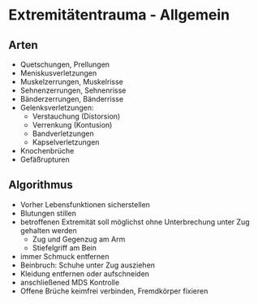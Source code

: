 # Extremitätentrauma - Allgemein

## Arten
+ Quetschungen, Prellungen
+ Meniskusverletzungen
+ Muskelzerrungen, Muskelrisse
+ Sehnenzerrungen, Sehnenrisse
+ Bänderzerrungen, Bänderrisse
+ Gelenksverletzungen:
  + Verstauchung (Distorsion)
  + Verrenkung (Kontusion)
  + Bandverletzungen
  + Kapselverletzungen
+ Knochenbrüche
+ Gefäßrupturen

## Algorithmus
+ Vorher Lebensfunktionen sicherstellen
+ Blutungen stillen
+ betroffenen Extremität soll möglichst ohne Unterbrechung unter Zug gehalten werden
  + Zug und Gegenzug am Arm
  + Stiefelgriff am Bein
+ immer Schmuck entfernen
+ Beinbruch: Schuhe unter Zug ausziehen
+ Kleidung entfernen oder aufschneiden
+ anschließened MDS Kontrolle
+ Offene Brüche keimfrei verbinden, Fremdkörper fixieren